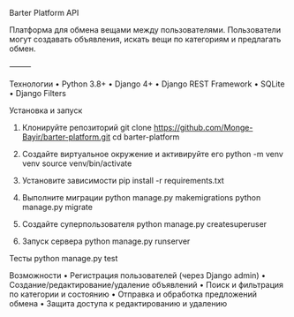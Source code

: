Barter Platform API

Платформа для обмена вещами между пользователями. Пользователи могут создавать объявления, искать вещи по категориям и предлагать обмен.

⸻

Технологии
	•	Python 3.8+
	•	Django 4+
	•	Django REST Framework
	•	SQLite
	•	Django Filters


Установка и запуск

1. Клонируйте репозиторий
   git clone https://github.com/Monge-Bayir/barter-platform.git
   cd barter-platform

2. Создайте виртуальное окружение и активируйте его
  python -m venv venv
  source venv/bin/activate

3. Установите зависимости
  pip install -r requirements.txt

4. Выполните миграции
   python manage.py makemigrations
   python manage.py migrate
   
5. Создайте суперпользователя
  python manage.py createsuperuser

6. Запуск сервера
  python manage.py runserver


Тесты
python manage.py test


Возможности
	•	Регистрация пользователей (через Django admin)
	•	Создание/редактирование/удаление объявлений
	•	Поиск и фильтрация по категории и состоянию
	•	Отправка и обработка предложений обмена
	•	Защита доступа к редактированию и удалению
